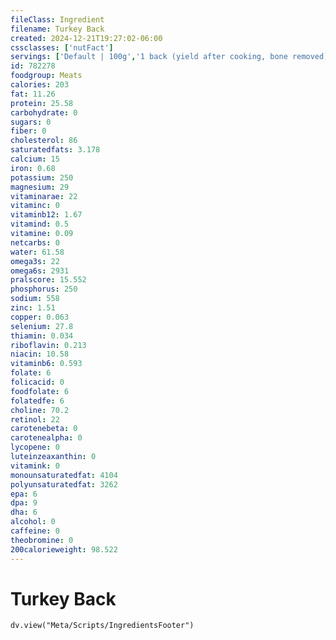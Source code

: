 ```yaml
---
fileClass: Ingredient
filename: Turkey Back
created: 2024-12-21T19:27:02-06:00
cssclasses: ['nutFact']
servings: ['Default | 100g','1 back (yield after cooking, bone removed) | 525']
id: 782278
foodgroup: Meats
calories: 203
fat: 11.26
protein: 25.58
carbohydrate: 0
sugars: 0
fiber: 0
cholesterol: 86
saturatedfats: 3.178
calcium: 15
iron: 0.68
potassium: 250
magnesium: 29
vitaminarae: 22
vitaminc: 0
vitaminb12: 1.67
vitamind: 0.5
vitamine: 0.09
netcarbs: 0
water: 61.58
omega3s: 22
omega6s: 2931
pralscore: 15.552
phosphorus: 250
sodium: 558
zinc: 1.51
copper: 0.063
selenium: 27.8
thiamin: 0.034
riboflavin: 0.213
niacin: 10.58
vitaminb6: 0.593
folate: 6
folicacid: 0
foodfolate: 6
folatedfe: 6
choline: 70.2
retinol: 22
carotenebeta: 0
carotenealpha: 0
lycopene: 0
luteinzeaxanthin: 0
vitamink: 0
monounsaturatedfat: 4104
polyunsaturatedfat: 3262
epa: 6
dpa: 9
dha: 6
alcohol: 0
caffeine: 0
theobromine: 0
200calorieweight: 98.522
---
```


# Turkey Back

```dataviewjs
dv.view("Meta/Scripts/IngredientsFooter")
```